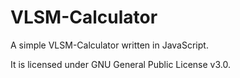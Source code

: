 # VLSM-Calculator
A simple VLSM-Calculator written in JavaScript.

It is licensed under GNU General Public License v3.0.
